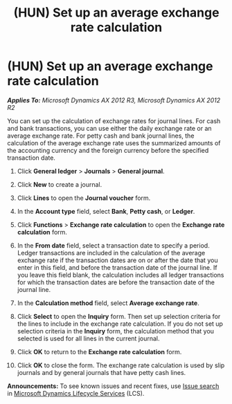 ﻿---
title: (HUN) Set up an average exchange rate calculation
TOCTitle: (HUN) Set up an average exchange rate calculation
ms:assetid: 2579c3e3-aa06-4214-8231-44e91475e215
ms:mtpsurl: https://technet.microsoft.com/en-us/library/JJ664239(v=AX.60)
ms:contentKeyID: 49385328
ms.date: 04/18/2014
mtps_version: v=AX.60
---

# (HUN) Set up an average exchange rate calculation 


_**Applies To:** Microsoft Dynamics AX 2012 R3, Microsoft Dynamics AX 2012 R2_

You can set up the calculation of exchange rates for journal lines. For cash and bank transactions, you can use either the daily exchange rate or an average exchange rate. For petty cash and bank journal lines, the calculation of the average exchange rate uses the summarized amounts of the accounting currency and the foreign currency before the specified transaction date.

1.  Click **General ledger** \> **Journals** \> **General journal**.

2.  Click **New** to create a journal.

3.  Click **Lines** to open the **Journal voucher** form.

4.  In the **Account type** field, select **Bank**, **Petty cash**, or **Ledger**.

5.  Click **Functions** \> **Exchange rate calculation** to open the **Exchange rate calculation** form.

6.  In the **From date** field, select a transaction date to specify a period. Ledger transactions are included in the calculation of the average exchange rate if the transaction dates are on or after the date that you enter in this field, and before the transaction date of the journal line. If you leave this field blank, the calculation includes all ledger transactions for which the transaction dates are before the transaction date of the journal line.

7.  In the **Calculation method** field, select **Average exchange rate**.

8.  Click **Select** to open the **Inquiry** form. Then set up selection criteria for the lines to include in the exchange rate calculation. If you do not set up selection criteria in the **Inquiry** form, the calculation method that you selected is used for all lines in the current journal.

9.  Click **OK** to return to the **Exchange rate calculation** form.

10. Click **OK** to close the form. The exchange rate calculation is used by slip journals and by general journals that have petty cash lines.

  
**Announcements:** To see known issues and recent fixes, use [Issue search](http://go.microsoft.com/fwlink/?linkid=389258) in [Microsoft Dynamics Lifecycle Services](http://go.microsoft.com/fwlink/?linkid=306505) (LCS).

